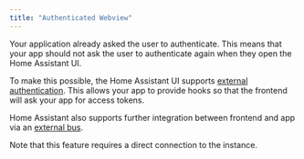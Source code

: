 ```yaml
---
title: "Authenticated Webview"
---
```


Your application already asked the user to authenticate. This means that your app should not ask the user to authenticate again when they open the Home Assistant UI.

To make this possible, the Home Assistant UI supports [external authentication](frontend/external-authentication.md). This allows your app to provide hooks so that the frontend will ask your app for access tokens.

Home Assistant also supports further integration between frontend and app via an [external bus](frontend/external-bus.md).

Note that this feature requires a direct connection to the instance.
